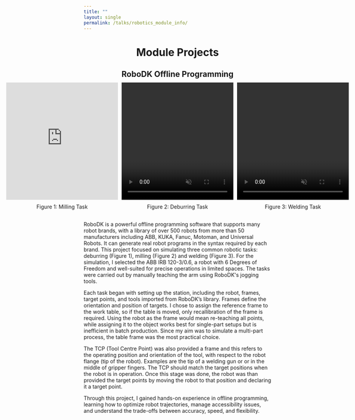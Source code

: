 ```yaml
---
title: ""
layout: single
permalink: /talks/robotics_module_info/
---
```


<!--Page Title-->
<h1 style="text-align: center;">Module Projects</h1>

<!--RoboDK Work Section-->
<h2 style="text-align: center; margin-bottom: 0.5em;">RoboDK Offline Programming</h2>

<div style="display: flex; gap: 10px; justify-content: center; align-items: flex-start;">

  <!-- YouTube Video -->
  <div style="display: flex; flex-direction: column; align-items: center;">
    <iframe src="https://www.youtube.com/embed/-H2SYbATgDw" 
            title="YouTube video player"
            width="300" height="315"
            frameborder="0"
            allow="accelerometer; autoplay; clipboard-write; encrypted-media; gyroscope; picture-in-picture; web-share"
            allowfullscreen
            style="display: block; border: none;">
    </iframe>
    <span style="margin-top: 10px;">Figure 1: Milling Task</span>
  </div>

  <!-- Local Videos -->
  <div style="display: flex; flex-direction: column; align-items: center;">
    <video muted width="300" height="315" controls>
      <!--source src="/assets/videos/Deburring_RoboDK_Video_Converted.mp4" type="video/mp4"-->
    </video>
    <span style="margin-top: 10px;">Figure 2: Deburring Task</span>
  </div>

  <div style="display: flex; flex-direction: column; align-items: center;">
    <video muted width="300" height="315" controls>
      <!--source src="/assets/videos/Welding_RoboDK_Video_Converted.mp4" type="video/mp4"-->
    </video>
    <span style="margin-top: 10px;">Figure 3: Welding Task</span>
  </div>

</div>

<p style="margin-top: 30px;">
RoboDK is a powerful offline programming software that supports many robot brands, with a library of over 500 robots from more than 50 manufacturers including ABB, KUKA, Fanuc, Motoman, and Universal Robots. It can generate real robot programs in the syntax required by each brand. This project focused on simulating three common robotic tasks: deburring (Figure 1), milling (Figure 2) and welding (Figure 3). For the simulation, I selected the ABB IRB 120-3/0.6, a robot with 6 Degrees of Freedom and well-suited for precise operations in limited spaces. The tasks were carried out by manually teaching the arm using RoboDK's jogging tools.
</p>

<p>
Each task began with setting up the station, including the robot, frames, target points, and tools imported from RoboDK’s library. Frames define the orientation and position of targets. I chose to assign the reference frame to the work table, so if the table is moved, only recallibration of the frame is required. Using the robot as the frame would mean re-teaching all points, while assigning it to the object works best for single-part setups but is inefficient in batch production. Since my aim was to simulate a multi-part process, the table frame was the most practical choice.
</p>

<p>
The TCP (Tool Centre Point) was also provided a frame and this refers to the operating position and orientation of the tool, with respect to the robot flange (tip of the robot). Examples are the tip of a welding gun or or in the middle of gripper fingers. The TCP should match the target positions when the robot is in operation. Once this stage was done, the robot was than provided the target points by moving the robot to that position and declaring it a target point. 
</p>

Through this project, I gained hands-on experience in offline programming, learning how to optimize robot trajectories, manage accessibility issues, and understand the trade-offs between accuracy, speed, and flexibility. 

